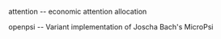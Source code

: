 
attention -- economic attention allocation

openpsi -- Variant implementation of Joscha Bach's MicroPsi
